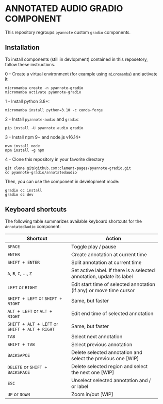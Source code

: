 # ANNOTATED AUDIO GRADIO COMPONENT

This repository regroups `pyannote` custom `gradio` components.

## Installation

To install components (still in devlopment) contained in this reposetory, follow these instructions.

0 - Create a virtual environment (for example using `micromamba`) and activate it
```shell
micromamba create -n pyannote-gradio
micromamba activate pyannote-gradio
```

1 - Install python 3.8+:
```shell
micromamba install python=3.10 -c conda-forge
```

2 - Install `pyannote-audio` and `gradio`:
```shell
pip install -U pyannote.audio gradio
```

3 - Install npm 9+ and node.js v16.14+
```shell
nvm install node
npm install -g npm
```

4 - Clone this repository in your favorite directory
```shell
git clone git@github.com:clement-pages/pyannote-gradio.git
cd pyannote-gradio/annotatedaudio
```

Then, you can use the component in development mode:
```shell
gradio cc install
gradio cc dev
```


## Keyboard shortcuts

The following table summarizes available keyboard shortcuts for the `AnnotatedAudio` component:

| Shortcut                                      | Action                                                                |
| --------------------------------------------- | --------------------------------------------------------------------- |
| `SPACE`                                       | Toggle play / pause                                                   |
| `ENTER`                                       | Create annotation at current time                                     |
| `SHIFT + ENTER`                               | Split annotation at current time                                      |
| `A`, `B`, `C`, ..., `Z`                       | Set active label. If there is a selected annotation, update its label |
| `LEFT` or `RIGHT`                             | Edit start time of selected annotation (if any) or move time cursor   |
| `SHIFT + LEFT` or `SHIFT + RIGHT`             | Same, but faster                                                      |
|`ALT + LEFT` or `ALT + RIGHT`                  | Edit end time of selected annotation                                  |
| `SHIFT + ALT + LEFT` or `SHIFT + ALT + RIGHT` | Same, but faster                                                      |
| `TAB`                                         | Select next annotation                                                |
| `SHIFT + TAB`                                 | Select previous annotation                                            |
|`BACKSAPCE`                                    | Delete selected annotation and select the previous one [WIP]          |
|`DELETE` or `SHIFT + BACKSPACE`                | Delete selected region and select the next one [WIP]                  |
|`ESC`                                          | Unselect selected annotation and / or label                           |
| `UP` or `DOWN`                                | Zoom in/out [WIP]                                                     |
